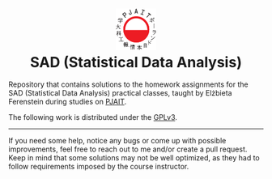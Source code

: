 <h1 align="center">
  <div>
    <img width="80" src="https://raw.githubusercontent.com/itischrisd/itis-PJATK/main/logo.svg" alt="" />
  </div>
  SAD (Statistical Data Analysis)
</h1>

Repository that contains solutions to the homework assignments for the SAD (Statistical Data Analysis) practical classes, taught by Elżbieta Ferenstein during studies on [PJAIT](https://www.pja.edu.pl/en/).

The following work is distributed under the [GPLv3](./LICENSE).

---

If you need some help, notice any bugs or come up with possible improvements, feel free to reach out to me and/or create a pull request. Keep in mind that some solutions may not be well optimized, as they had to follow requirements imposed by the course instructor.
